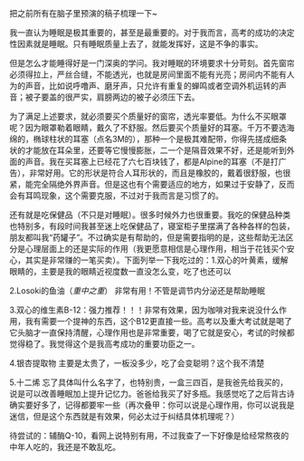 把之前所有在脑子里预演的稿子梳理一下~

  我一直认为睡眠是极其重要的，甚至是最重要的。对于我而言，高考的成功的决定性因素就是睡眠。只有睡眠质量上去了，就能发挥好，这是不争的事实。

  但是怎么才能睡得好是一门深奥的学问。我对睡眠的环境要求十分苛刻。首先窗帘必须得拉上，严丝合缝，不能透光，也就是房间里面不能有光亮；房间内不能有人为的声音，比如说呼噜声、磨牙声，只允许有重复的蝉鸣或者空调外机运转的声音；被子要盖的很严实，肩膀两边的被子必须压下去。

  为了满足上述要求，就必须要买个质量好的窗帘，透光率要低。为什么不买眼罩呢？因为眼罩勒着眼睛，戴久了不舒服。然后要买个质量好的耳塞。千万不要选海绵的，椭球柱状的耳塞（点名3M的），那种一个是极其难配带，你得先搓成细条状的才能放在耳朵里，还要等它慢慢膨胀，二一个是隔音效果不好，还是能听到外面的声音。我在买耳塞上已经花了六七百块钱了，都是Alpine的耳塞（不是打广告），非常好用。它的形状是符合人耳形状的，而且是橡胶的，戴着很舒服，也很紧，能完全隔绝外界声音。但是这也有个需要适应的地方，如果过于安静了，反而会有耳鸣现象，这个需要克服，不过对于我而言是习惯了的。

  还有就是吃保健品（不只是对睡眠）。很多时候外力也很重要。我吃的保健品种类也特别多，有段时间我甚至迷上吃保健品了，寝室柜子里摆满了各种各样的包装，朋友都叫我“药罐子”。不过确实是有帮助的，但是需要指明的是，这些帮助无法区分是心理层面上的还是实际的作用（我更愿意相信是心理作用，相当于花钱买个安心，其实是非常赚的一笔买卖）。下面列举一下我吃过的：1.双心的叶黄素，缓解眼睛的，主要是我的眼睛近视度数一直没怎么变，吃了也还可以

2.Losoki的鱼油（*重中之重*） 非常有用！不管是调节内分泌还是帮助睡眠

3.双心的维生素B-12：强力推荐！！！非常有效果，因为咖啡对我来说没什么作用，我有需要一个提神的东西，这个B12更直接一些。高考以及重大考试就是喝了它头脑才一直保持清醒，心理作用也是非常重要，喝了它就是安心，考试的时候都觉得稳了。我觉得这个是我高考成功的重要功臣之一。

4.银杏提取物 主要是太贵了，一板没多少，吃了会变聪明？这个我不清楚

5.十二烯 忘了具体叫什么名字了，也特别贵，一盒三四百，是我爸先给我买的，说是可以改善睡眠加上提升记忆力。爸爸给我买了好多瓶。我感觉吃了之后背古诗确实要好多了，记得都要牢一些（再次叠甲：你可以说是心理作用，你可以说我是迷信，但是这个东西就是有效果，何必太过于纠结具体机理呢？）

待尝试的：辅酶Q-10，看网上说特别有用，不过我查了一下好像是给经常熬夜的中年人吃的，我还是不敢乱吃。